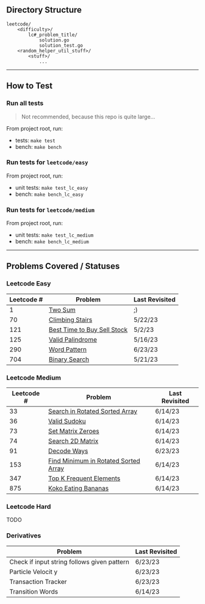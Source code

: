 ## Directory Structure
    leetcode/
        <difficulty>/
            lc#_problem_title/
                solution.go
                solution_test.go
        <random_helper_util_stuff>/
            <stuff>/
                ...

--- 
## How to Test
### Run all tests
> Not recommended, because this repo is quite large...

From project root, run:
* tests: `make test`
* bench: `make bench`

### Run tests for `leetcode/easy` 
From project root, run: 
* unit tests: `make test_lc_easy`
* bench: `make bench_lc_easy`

### Run tests for `leetcode/medium` 
From project root, run:
* unit tests: `make test_lc_medium`
* bench: `make bench_lc_medium`

---
## Problems Covered / Statuses 

### Leetcode Easy
| Leetcode # | Problem                                                                                       | Last Revisited |
|------------|-----------------------------------------------------------------------------------------------|----------------|
| 1          | [Two Sum](https://leetcode.com/problems/two-sum/)                                             | ;)             | 
| 70         | [Climbing Stairs](https://leetcode.com/problems/climbing-stairs/)                             | 5/22/23        |
| 121        | [Best Time to Buy Sell Stock](https://leetcode.com/problems/best-time-to-buy-and-sell-stock/) | 5/2/23         |
| 125        | [Valid Palindrome](https://leetcode.com/problems/valid-palindrome/)                           | 5/16/23        |
| 290        | [Word Pattern](https://leetcode.com/problems/word-pattern/)                                   | 6/23/23        |
| 704        | [Binary Search](https://leetcode.com/problems/binary-search/)                                 | 5/21/23        |

### Leetcode Medium
| Leetcode # | Problem                                                                                                     | Last Revisited |
|------------|-------------------------------------------------------------------------------------------------------------|----------------|
| 33         | [Search in Rotated Sorted Array](https://leetcode.com/problems/search-in-rotated-sorted-array/)             | 6/14/23        |
| 36         | [Valid Sudoku](https://leetcode.com/problems/valid-sudoku/description/)                                     | 6/14/23        |
| 73         | [Set Matrix Zeroes](https://leetcode.com/problems/set-matrix-zeroes/)                                       | 6/14/23        |
| 74         | [Search 2D Matrix](https://leetcode.com/problems/search-a-2d-matrix/)                                       | 6/14/23        |
| 91         | [Decode Ways](https://leetcode.com/problems/decode-ways/description/)                                       | 6/23/23        |
| 153        | [Find Minimum in Rotated Sorted Array](https://leetcode.com/problems/find-minimum-in-rotated-sorted-array/) | 6/14/23        |
| 347        | [Top K Frequent Elements](https://leetcode.com/problems/top-k-frequent-elements/)                           | 6/14/23        |
| 875        | [Koko Eating Bananas](https://leetcode.com/problems/koko-eating-bananas/)                                   | 6/14/23        |

### Leetcode Hard
TODO

### Derivatives
| Problem                                     | Last Revisited | 
|---------------------------------------------|----------------|
| Check if input string follows given pattern | 6/23/23        |
| Particle Velocit y                          | 6/23/23        |
| Transaction Tracker                         | 6/23/23        | 
| Transition Words                            | 6/14/23        | 
